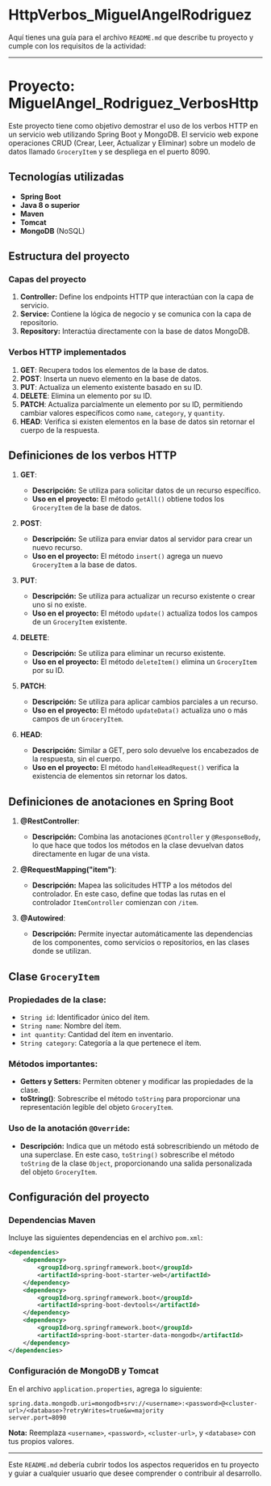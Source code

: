 # HttpVerbos_MiguelAngelRodriguez
 
Aquí tienes una guía para el archivo `README.md` que describe tu proyecto y cumple con los requisitos de la actividad:

---

# Proyecto: MiguelAngel_Rodriguez_VerbosHttp

Este proyecto tiene como objetivo demostrar el uso de los verbos HTTP en un servicio web utilizando Spring Boot y MongoDB. El servicio web expone operaciones CRUD (Crear, Leer, Actualizar y Eliminar) sobre un modelo de datos llamado `GroceryItem` y se despliega en el puerto 8090.

## Tecnologías utilizadas
- **Spring Boot**
- **Java 8 o superior**
- **Maven**
- **Tomcat**
- **MongoDB** (NoSQL)

## Estructura del proyecto

### Capas del proyecto
1. **Controller:** Define los endpoints HTTP que interactúan con la capa de servicio.
2. **Service:** Contiene la lógica de negocio y se comunica con la capa de repositorio.
3. **Repository:** Interactúa directamente con la base de datos MongoDB.

### Verbos HTTP implementados
1. **GET**: Recupera todos los elementos de la base de datos.
2. **POST**: Inserta un nuevo elemento en la base de datos.
3. **PUT**: Actualiza un elemento existente basado en su ID.
4. **DELETE**: Elimina un elemento por su ID.
5. **PATCH**: Actualiza parcialmente un elemento por su ID, permitiendo cambiar valores específicos como `name`, `category`, y `quantity`.
6. **HEAD**: Verifica si existen elementos en la base de datos sin retornar el cuerpo de la respuesta.

## Definiciones de los verbos HTTP

1. **GET**:
   - **Descripción:** Se utiliza para solicitar datos de un recurso específico.
   - **Uso en el proyecto:** El método `getAll()` obtiene todos los `GroceryItem` de la base de datos.

2. **POST**:
   - **Descripción:** Se utiliza para enviar datos al servidor para crear un nuevo recurso.
   - **Uso en el proyecto:** El método `insert()` agrega un nuevo `GroceryItem` a la base de datos.

3. **PUT**:
   - **Descripción:** Se utiliza para actualizar un recurso existente o crear uno si no existe.
   - **Uso en el proyecto:** El método `update()` actualiza todos los campos de un `GroceryItem` existente.

4. **DELETE**:
   - **Descripción:** Se utiliza para eliminar un recurso existente.
   - **Uso en el proyecto:** El método `deleteItem()` elimina un `GroceryItem` por su ID.

5. **PATCH**:
   - **Descripción:** Se utiliza para aplicar cambios parciales a un recurso.
   - **Uso en el proyecto:** El método `updateData()` actualiza uno o más campos de un `GroceryItem`.

6. **HEAD**:
   - **Descripción:** Similar a GET, pero solo devuelve los encabezados de la respuesta, sin el cuerpo.
   - **Uso en el proyecto:** El método `handleHeadRequest()` verifica la existencia de elementos sin retornar los datos.

## Definiciones de anotaciones en Spring Boot

1. **@RestController**:
   - **Descripción:** Combina las anotaciones `@Controller` y `@ResponseBody`, lo que hace que todos los métodos en la clase devuelvan datos directamente en lugar de una vista.
   
2. **@RequestMapping("item")**:
   - **Descripción:** Mapea las solicitudes HTTP a los métodos del controlador. En este caso, define que todas las rutas en el controlador `ItemController` comienzan con `/item`.
   
3. **@Autowired**:
   - **Descripción:** Permite inyectar automáticamente las dependencias de los componentes, como servicios o repositorios, en las clases donde se utilizan.

## Clase `GroceryItem`

### Propiedades de la clase:
- `String id`: Identificador único del ítem.
- `String name`: Nombre del ítem.
- `int quantity`: Cantidad del ítem en inventario.
- `String category`: Categoría a la que pertenece el ítem.

### Métodos importantes:
- **Getters y Setters:** Permiten obtener y modificar las propiedades de la clase.
- **toString()**: Sobrescribe el método `toString` para proporcionar una representación legible del objeto `GroceryItem`.

### Uso de la anotación `@Override`:
- **Descripción:** Indica que un método está sobrescribiendo un método de una superclase. En este caso, `toString()` sobrescribe el método `toString` de la clase `Object`, proporcionando una salida personalizada del objeto `GroceryItem`.

## Configuración del proyecto

### Dependencias Maven
Incluye las siguientes dependencias en el archivo `pom.xml`:

```xml
<dependencies>
    <dependency>
        <groupId>org.springframework.boot</groupId>
        <artifactId>spring-boot-starter-web</artifactId>
    </dependency>
    <dependency>
        <groupId>org.springframework.boot</groupId>
        <artifactId>spring-boot-devtools</artifactId>
    </dependency>
    <dependency>
        <groupId>org.springframework.boot</groupId>
        <artifactId>spring-boot-starter-data-mongodb</artifactId>
    </dependency>
</dependencies>
```

### Configuración de MongoDB y Tomcat

En el archivo `application.properties`, agrega lo siguiente:

```properties
spring.data.mongodb.uri=mongodb+srv://<username>:<password>@<cluster-url>/<database>?retryWrites=true&w=majority
server.port=8090
```

**Nota:** Reemplaza `<username>`, `<password>`, `<cluster-url>`, y `<database>` con tus propios valores.

---

Este `README.md` debería cubrir todos los aspectos requeridos en tu proyecto y guiar a cualquier usuario que desee comprender o contribuir al desarrollo.

